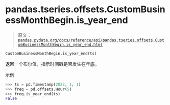 # pandas.tseries.offsets.CustomBusinessMonthBegin.is_year_end

> 原文：[`pandas.pydata.org/docs/reference/api/pandas.tseries.offsets.CustomBusinessMonthBegin.is_year_end.html`](https://pandas.pydata.org/docs/reference/api/pandas.tseries.offsets.CustomBusinessMonthBegin.is_year_end.html)

```py
CustomBusinessMonthBegin.is_year_end(ts)
```

返回一个布尔值，指示时间戳是否发生在年底。

示例

```py
>>> ts = pd.Timestamp(2022, 1, 1)
>>> freq = pd.offsets.Hour(5)
>>> freq.is_year_end(ts)
False 
```

